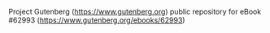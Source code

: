 Project Gutenberg (https://www.gutenberg.org) public repository for eBook #62993 (https://www.gutenberg.org/ebooks/62993)
